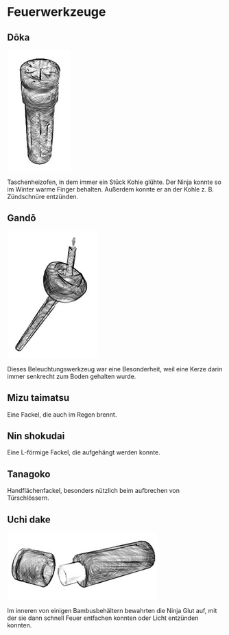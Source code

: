 # Feuerwerkzeuge


## Dōka

![Dōka](/images/werkzeuge-doka.jpg)

Taschenheizofen, in dem immer ein Stück Kohle glühte. Der Ninja konnte so im Winter warme Finger behalten. Außerdem konnte er an der Kohle z. B. Zündschnüre entzünden.


## Gandō

![Gandō](/images/werkzeuge-gando.jpg)

Dieses Beleuchtungswerkzeug war eine Besonderheit, weil eine Kerze darin immer senkrecht zum Boden gehalten wurde.


## Mizu taimatsu

Eine Fackel, die auch im Regen brennt.


## Nin shokudai

Eine L-förmige Fackel, die aufgehängt werden konnte.


## Tanagoko

Handflächenfackel, besonders nützlich beim aufbrechen von Türschlössern.


## Uchi dake

![Uchi dake](/images/werkzeuge-uchidake.jpg)

Im inneren von einigen Bambusbehältern bewahrten die Ninja Glut auf, mit der sie dann schnell Feuer entfachen konnten oder Licht entzünden konnten.
